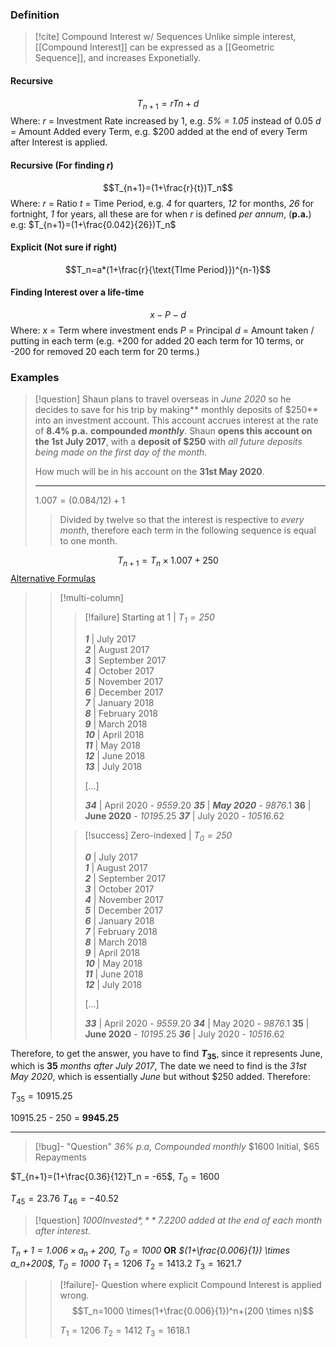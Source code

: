 ### Definition
>[!cite] Compound Interest w/ Sequences
>Unlike simple interest, [[Compound Interest]] can be expressed as a [[Geometric Sequence]], and increases Exponetially.

#### Recursive
$$T_{n+1}=rTn+d$$
Where:
$r$ = Investment Rate increased by 1, e.g. *5% = 1.05* instead of 0.05
$d$ = Amount Added every Term, e.g. $200 added at the end of every Term after Interest is applied.

#### Recursive (For finding *r*)
$$T_{n+1}=(1+\frac{r}{t})T_n$$
Where: 
$r$ = Ratio
$t$ = Time Period, e.g. *4* for quarters, *12* for months, *26* for fortnight, *1* for years, all these are for when $r$ is defined *per annum*, (**p.a.**)
e.g: $T_{n+1}=(1+\frac{0.042}{26})T_n$

#### Explicit (Not sure if right)
$$T_n=a*(1+\frac{r}{\text{TIme Period}})^{n-1}$$
#### Finding Interest over a life-time
$$x-P-d$$
Where:
$x$ = Term where investment ends
$P$ = Principal
$d$ = Amount taken / putting in each term (e.g. +200 for added 20 each term for 10 terms, or -200 for removed 20 each term for 20 terms.)


### Examples

>[!question]
>Shaun plans to travel overseas in *June 2020* so he decides to save for his trip by making** monthly deposits of $250** into an investment account. This account accrues interest at the rate of **8.4% p.a.** **compounded *monthly***. Shaun **opens this account on the 1st July 2017**, with a **deposit of $250** with *all future deposits being made on the first day of the month.*
>
>How much will be in his account on the **31st May 2020**.
>
><hr>
>
>$1.007 = (0.084 / 12)+1$
>> Divided by twelve so that the interest is respective to *every month*, therefore each term in the following sequence is equal to one month.
>
$$T_{n+1} = T_n \times 1.007 + 250$$
[Alternative Formulas](https://i.imgur.com/l1yUABu.png)
>
>>[!multi-column]
>>
>>>[!failure] Starting at 1 | *$T_1 = 250$*
>>>
>>>***1*** | July 2017  
>>>***2*** | August 2017  
>>>***3*** | September 2017  
>>>***4*** | October 2017  
>>>***5*** | November 2017  
>>>***6*** | December 2017  
>>>***7*** | January 2018  
>>>***8*** | February 2018  
>>>***9*** | March 2018  
>>>***10*** | April 2018  
>>>***11*** | May 2018  
>>>***12*** | June 2018  
>>>***13*** | July 2018  
>>>
>>> [...]
>>>
>>> ***34*** | April 2020 - *9559*.20
>>> ***35*** | ***May 2020*** - *9876*.1
>>> **36** | **June 2020** - *10195*.25
>>> ***37*** | July 2020 - *10516*.62
>>
>>>[!success] Zero-indexed | *$T_0 = 250$*
>>>
>>>***0*** | July 2017  
>>>***1*** | August 2017  
>>>***2*** | September 2017  
>>>***3*** | October 2017  
>>>***4*** | November 2017  
>>>***5*** | December 2017  
>>>***6*** | January 2018  
>>>***7*** | February 2018  
>>>***8*** | March 2018  
>>>***9*** | April 2018  
>>>***10*** | May 2018  
>>>***11*** | June 2018  
>>>***12*** | July 2018  
>>>
>>>[...]
>>>
>>>***33*** | April 2020 - *9559*.20
>>>***34***  | May 2020 - *9876*.1
>>>**35** | **June 2020** - *10195*.25
>>>***36*** | July 2020 - *10516*.62
>
Therefore, to get the answer, you have to find **$T_{35}$**, since it represents June, which is **35** *months after July 2017*, The date we need to find is the *31st May 2020*, which is essentially *June* but without $250 added.
Therefore:
>
$T_{35} = 10915.25$
>
10915.25 - 250 = **9945.25**




<hr>

>[!bug]- "Question"
*36% p.a, Compounded monthly* $1600 Initial, $65 Repayments
>
$T_{n+1}=(1+\frac{0.36}{12}T_n = -65$, $T_0=1600$
>
$T_{45}=23.76$
$T_{46}=-40.52$

>[!question]
*$1000 Invested*, **7.2% p.a compounded *monthly***, *$200 added at the end of each month after interest.*
>
*$T_n+1=1.006\times a_n + 200$, $T_0=1000$*
**OR**
*$(1+\frac{0.006}{1}) \times a_n+200$, $T_0=1000$*
$T_1=1206$
$T_2=1413.2$
$T_3=1621.7$
>
>>[!failure]- Question where explicit Compound Interest is applied wrong.
>>$$T_n=1000 \times(1+\frac{0.006}{1})^n+(200 \times n)$$
>>
>>$T_1=1206$
>>$T_2=1412$ 
>>$T_3 = 1618.1$ 
